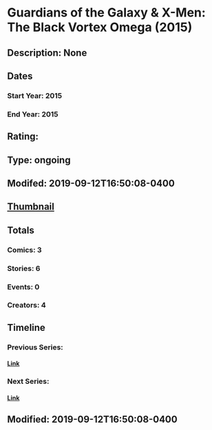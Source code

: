 # Guardians of the Galaxy & X-Men: The Black Vortex Omega (2015)
## Description: None
## Dates
### Start Year: 2015
### End Year: 2015
## Rating: 
## Type: ongoing
## Modifed: 2019-09-12T16:50:08-0400
## [Thumbnail](http://i.annihil.us/u/prod/marvel/i/mg/d/80/552805936412e.jpg)
## Totals
### Comics: 3
### Stories: 6
### Events: 0
### Creators: 4
## Timeline
### Previous Series: 
#### [Link]()
### Next Series: 
#### [Link]()
## Modified: 2019-09-12T16:50:08-0400